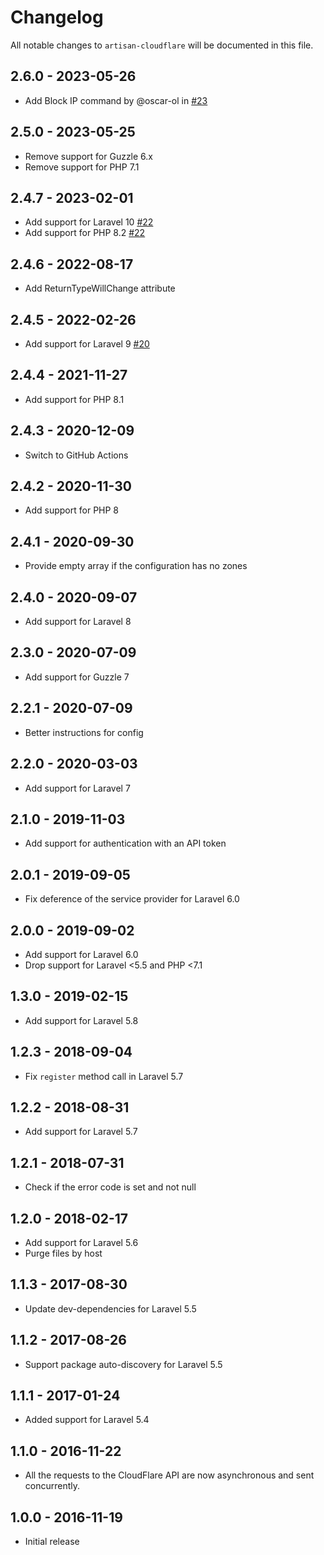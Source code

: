 # Changelog

All notable changes to `artisan-cloudflare` will be documented in this file.

## 2.6.0 - 2023-05-26

- Add Block IP command by @oscar-ol in [#23](https://github.com/sebdesign/artisan-cloudflare/pull/23)

## 2.5.0 - 2023-05-25

-   Remove support for Guzzle 6.x
-   Remove support for PHP 7.1

## 2.4.7 - 2023-02-01

-   Add support for Laravel 10 [#22](https://github.com/sebdesign/artisan-cloudflare/pull/22)
-   Add support for PHP 8.2 [#22](https://github.com/sebdesign/artisan-cloudflare/pull/22)

## 2.4.6 - 2022-08-17

-   Add ReturnTypeWillChange attribute

## 2.4.5 - 2022-02-26

-   Add support for Laravel 9 [#20](https://github.com/sebdesign/artisan-cloudflare/pull/20)

## 2.4.4 - 2021-11-27

-   Add support for PHP 8.1

## 2.4.3 - 2020-12-09

-   Switch to GitHub Actions

## 2.4.2 - 2020-11-30

-   Add support for PHP 8

## 2.4.1 - 2020-09-30

-   Provide empty array if the configuration has no zones

## 2.4.0 - 2020-09-07

-   Add support for Laravel 8

## 2.3.0 - 2020-07-09

-   Add support for Guzzle 7

## 2.2.1 - 2020-07-09

-   Better instructions for config

## 2.2.0 - 2020-03-03

-   Add support for Laravel 7

## 2.1.0 - 2019-11-03

-   Add support for authentication with an API token

## 2.0.1 - 2019-09-05

-   Fix deference of the service provider for Laravel 6.0

## 2.0.0 - 2019-09-02

-   Add support for Laravel 6.0
-   Drop support for Laravel <5.5 and PHP <7.1

## 1.3.0 - 2019-02-15

-   Add support for Laravel 5.8

## 1.2.3 - 2018-09-04

-   Fix `register` method call in Laravel 5.7

## 1.2.2 - 2018-08-31

-   Add support for Laravel 5.7

## 1.2.1 - 2018-07-31

-   Check if the error code is set and not null

## 1.2.0 - 2018-02-17

-   Add support for Laravel 5.6
-   Purge files by host

## 1.1.3 - 2017-08-30

-   Update dev-dependencies for Laravel 5.5

## 1.1.2 - 2017-08-26

-   Support package auto-discovery for Laravel 5.5

## 1.1.1 - 2017-01-24

-   Added support for Laravel 5.4

## 1.1.0 - 2016-11-22

-   All the requests to the CloudFlare API are now asynchronous and sent concurrently.

## 1.0.0 - 2016-11-19

-   Initial release
